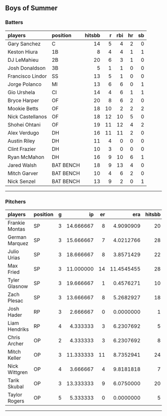 ## Boys of Summer

### Batters

 
|players          |position  | hitsbb|  r| rbi| hr| sb| 
|:----------------|:---------|------:|--:|---:|--:|--:| 
|Gary Sanchez     |C         |     14|  5|   4|  2|  0| 
|Keston Hiura     |1B        |      8|  4|   4|  1|  1| 
|DJ LeMahieu      |2B        |     20|  6|   3|  1|  0| 
|Josh Donaldson   |3B        |      5|  1|   1|  0|  0| 
|Francisco Lindor |SS        |     13|  5|   1|  0|  0| 
|Jorge Polanco    |MI        |     13|  6|   6|  0|  1| 
|Gio Urshela      |CI        |     14|  4|   6|  1|  1| 
|Bryce Harper     |OF        |     20|  8|   6|  2|  0| 
|Mookie Betts     |OF        |     18| 10|   2|  2|  2| 
|Nick Castellanos |OF        |     18| 12|  10|  5|  0| 
|Shohei Ohtani    |OF        |     19| 11|  12|  4|  2| 
|Alex Verdugo     |DH        |     16| 11|  11|  2|  0| 
|Austin Riley     |DH        |     11|  4|   0|  0|  0| 
|Clint Frazier    |DH        |     10|  3|   0|  0|  0| 
|Ryan McMahon     |DH        |     16|  9|  10|  6|  1| 
|Jared Walsh      |BAT BENCH |     18|  9|  13|  4|  0| 
|Mitch Garver     |BAT BENCH |     10|  4|   6|  2|  0| 
|Nick Senzel      |BAT BENCH |     13|  9|   2|  0|  1| 

* * *

### Pitchers

 
|players        |position |  g|        ip| er|        era| hitsbb|      whip| so|  w| sv| 
|:--------------|:--------|--:|---------:|--:|----------:|------:|---------:|--:|--:|--:| 
|Frankie Montas |SP       |  3| 14.666667|  8|  4.9090909|     20| 1.3636364| 16|  2|  0| 
|German Marquez |SP       |  3| 15.666667|  7|  4.0212766|     28| 1.7872340| 14|  0|  0| 
|Julio Urias    |SP       |  3| 18.666667|  8|  3.8571429|     22| 1.1785714| 15|  2|  0| 
|Max Fried      |SP       |  3| 11.000000| 14| 11.4545455|     28| 2.5454545| 14|  0|  0| 
|Tyler Glasnow  |SP       |  3| 19.666667|  1|  0.4576271|     10| 0.5084746| 29|  1|  0| 
|Zach Plesac    |SP       |  3| 13.666667|  8|  5.2682927|     18| 1.3170732| 10|  1|  0| 
|Josh Hader     |RP       |  3|  2.666667|  0|  0.0000000|      1| 0.3750000|  6|  2|  1| 
|Liam Hendriks  |RP       |  4|  4.333333|  3|  6.2307692|      5| 1.1538462|  7|  0|  1| 
|Chris Archer   |OP       |  2|  4.333333|  3|  6.2307692|      8| 1.8461538|  6|  0|  0| 
|Mitch Keller   |OP       |  3| 11.333333| 11|  8.7352941|     24| 2.1176471| 12|  1|  0| 
|Nick Wittgren  |OP       |  4|  3.666667|  4|  9.8181818|      7| 1.9090909|  2|  0|  1| 
|Tarik Skubal   |OP       |  3| 13.333333|  9|  6.0750000|     20| 1.5000000| 12|  0|  0| 
|Taylor Rogers  |OP       |  5|  5.333333|  0|  0.0000000|      5| 0.9375000|  6|  0|  0| 


* * *


